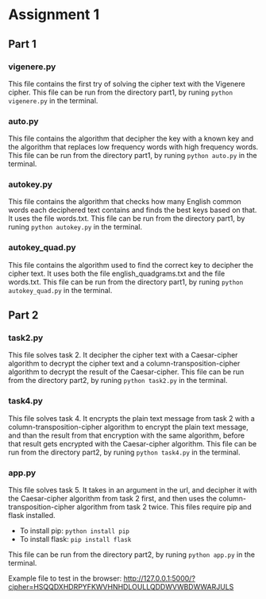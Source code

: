 # Assignment 1

## Part 1
### vigenere.py 
This file contains the first try of solving the cipher text with the Vigenere cipher. This file can be run from the directory part1, by runing `python vigenere.py` in the terminal.

### auto.py 
This file contains the algorithm that decipher the key with a known key and the algorithm that replaces low frequency words with high frequency words. This file can be run from the directory part1, by runing `python auto.py` in the terminal.

### autokey.py 
This file contains the algorithm that checks how many English common words each deciphered text contains and finds the best keys based on that. It uses the file words.txt. This file can be run from the directory part1, by runing `python autokey.py` in the terminal.

### autokey_quad.py 
This file contains the algorithm used to find the correct key to decipher the cipher text. It uses both the file english_quadgrams.txt and the file words.txt. This file can be run from the directory part1, by runing `python autokey_quad.py` in the terminal.
  
## Part 2
### task2.py 
This file solves task 2. It decipher the cipher text with a Caesar-cipher algorithm to decrypt the cipher text and a column-transposition-cipher algorithm to decrypt the result of the Caesar-cipher. This file can be run from the directory part2, by runing `python task2.py` in the terminal.

### task4.py 
This file solves task 4. It encrypts the plain text message from task 2 with a column-transposition-cipher algorithm to encrypt the plain text message, and than the result from that encryption with the same algorithm, before that result gets encrypted with the Caesar-cipher algorithm. This file can be run from the directory part2, by runing `python task4.py` in the terminal.

### app.py
This file solves task 5. It takes in an argument in the url, and decipher it with the Caesar-cipher algorithm from task 2 first, and then uses the column-transposition-cipher algorithm from task 2 twice.
This files require pip and flask installed.
- To install pip: `python install pip`
- To install flask: `pip install flask`

This file can be run from the directory part2, by runing `python app.py` in the terminal.

Example file to test in the browser: http://127.0.0.1:5000/?cipher=HSQQDXHDRPYFKWVHNHDLOULLQDDWVWBDWWARJULS


